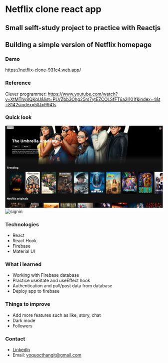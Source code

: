 # Netflix clone react app

## Small selft-study project to practice with Reactjs

## Building a simple version of Netflix homepage

### Demo

https://netflix-clone-931c4.web.app/

### Reference

Clever programmer: https://www.youtube.com/watch?v=XtMThy8QKqU&list=PLVZbb3Ohg25rs7ytEZCOLSfFT6a2i101f&index=4&t=8142sindex=5&t=9941s

### Quick look

![home](/image/home.png)
![signin](/image/signin.png)

### Technologies

- React
- React Hook
- Firebase
- Material UI

### What i learned

- Working with Firebase database
- Practice useState and useEffect hook
- Authentication and pull/post data from database
- Deploy app to firebase

### Things to improve

- Add more features such as like, story, chat
- Dark mode
- Followers

### Contact

- [Linkedln](https://www.linkedin.com/notifications/)
- Email: voquocthangit@gmail.com
